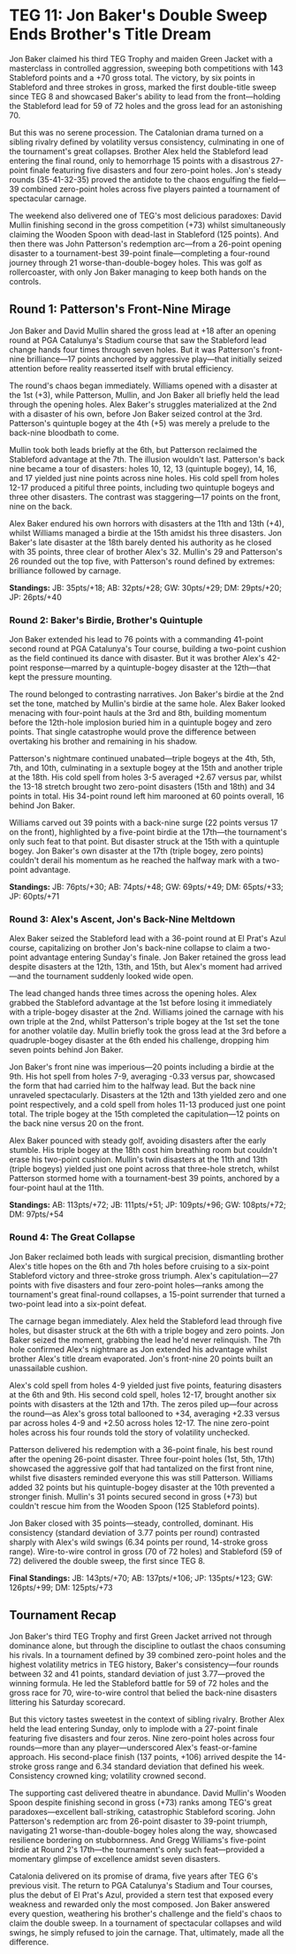 # TEG 11: Jon Baker's Double Sweep Ends Brother's Title Dream

Jon Baker claimed his third TEG Trophy and maiden Green Jacket with a masterclass in controlled aggression, sweeping both competitions with 143 Stableford points and a +70 gross total. The victory, by six points in Stableford and three strokes in gross, marked the first double-title sweep since TEG 8 and showcased Baker's ability to lead from the front—holding the Stableford lead for 59 of 72 holes and the gross lead for an astonishing 70. 

But this was no serene procession. The Catalonian drama turned on a sibling rivalry defined by volatility versus consistency, culminating in one of the tournament's great collapses. Brother Alex held the Stableford lead entering the final round, only to hemorrhage 15 points with a disastrous 27-point finale featuring five disasters and four zero-point holes. Jon's steady rounds (35-41-32-35) proved the antidote to the chaos engulfing the field—39 combined zero-point holes across five players painted a tournament of spectacular carnage.

The weekend also delivered one of TEG's most delicious paradoxes: David Mullin finishing second in the gross competition (+73) whilst simultaneously claiming the Wooden Spoon with dead-last in Stableford (125 points). And then there was John Patterson's redemption arc—from a 26-point opening disaster to a tournament-best 39-point finale—completing a four-round journey through 21 worse-than-double-bogey holes. This was golf as rollercoaster, with only Jon Baker managing to keep both hands on the controls.

## Round 1: Patterson's Front-Nine Mirage

Jon Baker and David Mullin shared the gross lead at +18 after an opening round at PGA Catalunya's Stadium course that saw the Stableford lead change hands four times through seven holes. But it was Patterson's front-nine brilliance—17 points anchored by aggressive play—that initially seized attention before reality reasserted itself with brutal efficiency.

The round's chaos began immediately. Williams opened with a disaster at the 1st (+3), while Patterson, Mullin, and Jon Baker all briefly held the lead through the opening holes. Alex Baker's struggles materialized at the 2nd with a disaster of his own, before Jon Baker seized control at the 3rd. Patterson's quintuple bogey at the 4th (+5) was merely a prelude to the back-nine bloodbath to come.

Mullin took both leads briefly at the 6th, but Patterson reclaimed the Stableford advantage at the 7th. The illusion wouldn't last. Patterson's back nine became a tour of disasters: holes 10, 12, 13 (quintuple bogey), 14, 16, and 17 yielded just nine points across nine holes. His cold spell from holes 12-17 produced a pitiful three points, including two quintuple bogeys and three other disasters. The contrast was staggering—17 points on the front, nine on the back.

Alex Baker endured his own horrors with disasters at the 11th and 13th (+4), whilst Williams managed a birdie at the 15th amidst his three disasters. Jon Baker's late disaster at the 18th barely dented his authority as he closed with 35 points, three clear of brother Alex's 32. Mullin's 29 and Patterson's 26 rounded out the top five, with Patterson's round defined by extremes: brilliance followed by carnage.

**Standings:** JB: 35pts/+18; AB: 32pts/+28; GW: 30pts/+29; DM: 29pts/+20; JP: 26pts/+40

### Round 2: Baker's Birdie, Brother's Quintuple

Jon Baker extended his lead to 76 points with a commanding 41-point second round at PGA Catalunya's Tour course, building a two-point cushion as the field continued its dance with disaster. But it was brother Alex's 42-point response—marred by a quintuple-bogey disaster at the 12th—that kept the pressure mounting.

The round belonged to contrasting narratives. Jon Baker's birdie at the 2nd set the tone, matched by Mullin's birdie at the same hole. Alex Baker looked menacing with four-point hauls at the 3rd and 8th, building momentum before the 12th-hole implosion buried him in a quintuple bogey and zero points. That single catastrophe would prove the difference between overtaking his brother and remaining in his shadow.

Patterson's nightmare continued unabated—triple bogeys at the 4th, 5th, 7th, and 10th, culminating in a sextuple bogey at the 15th and another triple at the 18th. His cold spell from holes 3-5 averaged +2.67 versus par, whilst the 13-18 stretch brought two zero-point disasters (15th and 18th) and 34 points in total. His 34-point round left him marooned at 60 points overall, 16 behind Jon Baker.

Williams carved out 39 points with a back-nine surge (22 points versus 17 on the front), highlighted by a five-point birdie at the 17th—the tournament's only such feat to that point. But disaster struck at the 15th with a quintuple bogey. Jon Baker's own disaster at the 17th (triple bogey, zero points) couldn't derail his momentum as he reached the halfway mark with a two-point advantage.

**Standings:** JB: 76pts/+30; AB: 74pts/+48; GW: 69pts/+49; DM: 65pts/+33; JP: 60pts/+71

### Round 3: Alex's Ascent, Jon's Back-Nine Meltdown

Alex Baker seized the Stableford lead with a 36-point round at El Prat's Azul course, capitalizing on brother Jon's back-nine collapse to claim a two-point advantage entering Sunday's finale. Jon Baker retained the gross lead despite disasters at the 12th, 13th, and 15th, but Alex's moment had arrived—and the tournament suddenly looked wide open.

The lead changed hands three times across the opening holes. Alex grabbed the Stableford advantage at the 1st before losing it immediately with a triple-bogey disaster at the 2nd. Williams joined the carnage with his own triple at the 2nd, whilst Patterson's triple bogey at the 1st set the tone for another volatile day. Mullin briefly took the gross lead at the 3rd before a quadruple-bogey disaster at the 6th ended his challenge, dropping him seven points behind Jon Baker.

Jon Baker's front nine was imperious—20 points including a birdie at the 9th. His hot spell from holes 7-9, averaging -0.33 versus par, showcased the form that had carried him to the halfway lead. But the back nine unraveled spectacularly. Disasters at the 12th and 13th yielded zero and one point respectively, and a cold spell from holes 11-13 produced just one point total. The triple bogey at the 15th completed the capitulation—12 points on the back nine versus 20 on the front.

Alex Baker pounced with steady golf, avoiding disasters after the early stumble. His triple bogey at the 18th cost him breathing room but couldn't erase his two-point cushion. Mullin's twin disasters at the 11th and 13th (triple bogeys) yielded just one point across that three-hole stretch, whilst Patterson stormed home with a tournament-best 39 points, anchored by a four-point haul at the 11th.

**Standings:** AB: 113pts/+72; JB: 111pts/+51; JP: 109pts/+96; GW: 108pts/+72; DM: 97pts/+54

### Round 4: The Great Collapse

Jon Baker reclaimed both leads with surgical precision, dismantling brother Alex's title hopes on the 6th and 7th holes before cruising to a six-point Stableford victory and three-stroke gross triumph. Alex's capitulation—27 points with five disasters and four zero-point holes—ranks among the tournament's great final-round collapses, a 15-point surrender that turned a two-point lead into a six-point defeat.

The carnage began immediately. Alex held the Stableford lead through five holes, but disaster struck at the 6th with a triple bogey and zero points. Jon Baker seized the moment, grabbing the lead he'd never relinquish. The 7th hole confirmed Alex's nightmare as Jon extended his advantage whilst brother Alex's title dream evaporated. Jon's front-nine 20 points built an unassailable cushion.

Alex's cold spell from holes 4-9 yielded just five points, featuring disasters at the 6th and 9th. His second cold spell, holes 12-17, brought another six points with disasters at the 12th and 17th. The zeros piled up—four across the round—as Alex's gross total ballooned to +34, averaging +2.33 versus par across holes 4-9 and +2.50 across holes 12-17. The nine zero-point holes across his four rounds told the story of volatility unchecked.

Patterson delivered his redemption with a 36-point finale, his best round after the opening 26-point disaster. Three four-point holes (1st, 5th, 17th) showcased the aggressive golf that had tantalized on the first front nine, whilst five disasters reminded everyone this was still Patterson. Williams added 32 points but his quintuple-bogey disaster at the 10th prevented a stronger finish. Mullin's 31 points secured second in gross (+73) but couldn't rescue him from the Wooden Spoon (125 Stableford points).

Jon Baker closed with 35 points—steady, controlled, dominant. His consistency (standard deviation of 3.77 points per round) contrasted sharply with Alex's wild swings (6.34 points per round, 14-stroke gross range). Wire-to-wire control in gross (70 of 72 holes) and Stableford (59 of 72) delivered the double sweep, the first since TEG 8.

**Final Standings:** JB: 143pts/+70; AB: 137pts/+106; JP: 135pts/+123; GW: 126pts/+99; DM: 125pts/+73

## Tournament Recap

Jon Baker's third TEG Trophy and first Green Jacket arrived not through dominance alone, but through the discipline to outlast the chaos consuming his rivals. In a tournament defined by 39 combined zero-point holes and the highest volatility metrics in TEG history, Baker's consistency—four rounds between 32 and 41 points, standard deviation of just 3.77—proved the winning formula. He led the Stableford battle for 59 of 72 holes and the gross race for 70, wire-to-wire control that belied the back-nine disasters littering his Saturday scorecard.

But this victory tastes sweetest in the context of sibling rivalry. Brother Alex held the lead entering Sunday, only to implode with a 27-point finale featuring five disasters and four zeros. Nine zero-point holes across four rounds—more than any player—underscored Alex's feast-or-famine approach. His second-place finish (137 points, +106) arrived despite the 14-stroke gross range and 6.34 standard deviation that defined his week. Consistency crowned king; volatility crowned second.

The supporting cast delivered theatre in abundance. David Mullin's Wooden Spoon despite finishing second in gross (+73) ranks among TEG's great paradoxes—excellent ball-striking, catastrophic Stableford scoring. John Patterson's redemption arc from 26-point disaster to 39-point triumph, navigating 21 worse-than-double-bogey holes along the way, showcased resilience bordering on stubbornness. And Gregg Williams's five-point birdie at Round 2's 17th—the tournament's only such feat—provided a momentary glimpse of excellence amidst seven disasters.

Catalonia delivered on its promise of drama, five years after TEG 6's previous visit. The return to PGA Catalunya's Stadium and Tour courses, plus the debut of El Prat's Azul, provided a stern test that exposed every weakness and rewarded only the most composed. Jon Baker answered every question, weathering his brother's challenge and the field's chaos to claim the double sweep. In a tournament of spectacular collapses and wild swings, he simply refused to join the carnage. That, ultimately, made all the difference.
